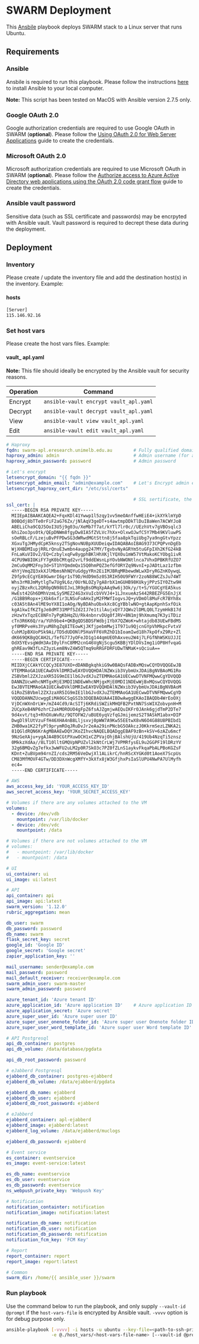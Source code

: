 # SWARM Deployment

This [Ansbile](https://www.ansible.com/) playbook deploys SWARM stack to a Linux server that runs Ubuntu.

## Requirements

### Ansible

Ansbile is required to run this playbook. Please follow the instructions [here](https://docs.ansible.com/ansible/latest/installation_guide/intro_installation.html) to install Ansible to your local computer.

**Note:** This script has been tested on MacOS with Ansible version 2.7.5 only.

### Google OAuth 2.0

Google authorization credentials are required to use Google OAuth in SWARM (**optional**). Please follow the [Using OAuth 2.0 for Web Server Applications](https://developers.google.com/identity/protocols/OAuth2WebServer) guide to create the credentials.

### Microsoft OAuth 2.0

Microsoft authorization credentials are required to use Microsoft OAuth in SWARM (**optional**). Please follow the [Authorize access to Azure Active Directory web applications using the OAuth 2.0 code grant flow](https://docs.microsoft.com/en-us/azure/active-directory/develop/v1-protocols-oauth-code) guide to create the credentials.

### Ansible vault password

Sensitive data (such as SSL certificate and passwords) may be encrpyted with Ansible vault. Vault password is required to decrept these data during the deployment.

## Deployment

### Inventory

Please create / update the inventory file and add the destination host(s) in the inventory. Example:

#### hosts

```bash
[Server]
115.146.92.16
```

### Set host vars

Please create the host vars files. Example:

#### vault_ apl.yaml

**Note:** This file should ideally be encrypted by the Ansible vault for security reasons.

| Operation | Command                                |
|-----------|----------------------------------------|
| Encrypt   | `ansible-vault encrypt vault_apl.yaml` |
| Decrypt   | `ansible-vault decrypt vault_apl.yaml` |
| View      | `ansible-vault view vault_apl.yaml`    |
| Edit      | `ansible-vault edit vault_apl.yaml`    |

```yaml
# Haproxy
fqdn: swarm-apl.eresearch.unimelb.edu.au        # Fully qualified domain name
haproxy_admin: admin                            # Admin username (for access /haprxoy?stats and /upload/usergroup endpoints)
haproxy_admin_password: password                # Admin password

# Let's encrypt
letsencrypt_domain: "{{ fqdn }}"
letsencrypt_admin_email: "admin@example.com"    # Let's Encrypt admin email address
letsencrypt_haproxy_cert_dir: "/etc/ssl/certs"

                                                # SSL sertificate, the example is a self-signed certificate, please replace it with a proper SSL certificate
ssl_cert: |
  -----BEGIN RSA PRIVATE KEY-----
  MIIEpAIBAAKCAQEA2+FqxKDl41Ywwp1l5zqy1vv5meOAnffwHEiE4+ikXYklmYpD
  B0BQdj8bTTe0rFiF2aG76Zx/jNlAqV3geDT+s4awtmpDDkTlDuIBaWen7ACWYJo8
  ABELiCha9CQJ5OoI3U5j9g03u/XeMb7f7at/kYTl7lr0c//UEzhVtv7gVBOsqlc3
  6hiZoo3ps0tk/QEpDNWm8fgyDw8IA5fZVLVc7hXx+OlxwOJwfC5Y7Mb49KVluwPS
  sOeRBLcF/LzejuBvPFPDwSG3dWRwdMGtSttn8j5faa8pkTqiUbg7ya9ngGtvYpzz
  XGxuTgJHMydCpK5knsy2TSgNovNUBpXUUDeiqwIDAQABAoIBAG9373CPQPvnDgEb
  WjXHBDMIupjRRLrQnuE3wmbn4aupg247MY/TgvbvNyAGRYm5tuGFpIXh2KfG24kB
  FnLaKuVIOv2/EQ+CzbylxqFw8ygphBKlHhXKjlYQX0u1mW57VtMakoKCYObg1ivR
  4CPU9W8IOKiFY7gK0bCMtqd2vrLf9ddEWsnLpYOvbNWONtlnca7VhxDPBKRfUZO7
  2mCuOqMM2Fny3d+ST1hYQmdmQx15Q0hmPQZ3efGfORYZq9NvnI+pJADtLaz1zfbm
  4hYjVmqZQ3xkXJlMbmsNhNQYuGdgyYRn2EiIMJBRqMRbewdWLwXDryRGZnKOywqL
  Z9fp9cECgYEA9GwmrI6gr1sT9D/HdD9m5z0S3RIH50U9FWYr2zoN88WCZsJu74WT
  Whs3rM8JmMytlgTw7Ug9L6z/0UrNLOZy7gA8rbX1mGUHB98KUkyjPPzSIY0Ztw9H
  oyjZBzxRcL2QR0pQN98UIJxL3R9gBsOMqXpAAq9w6j3Ok/y/t+S/YGUCgYEA5kus
  HwEst42Gh6DMhVzmLSy5MEZ24G3xVuIcbVVVJ4+1LJnxueAzS442RBEZFG5EnJjX
  /G1BB9Ropx+jXbk6xfir3LNSuFoAHxIyM2FMWfIogvsJQ+yVDmOl8MuFcR7BYh8x
  c03A5t8An4lME9oYX8I1oAOg/NyBDAhuObxkXc8CgYBblwNO+gtAapKpnhSxfOik
  kgA1kwIfKZTgJe8dMT31MPfSZd2IJ7e1tilAujxQY7JQWv2lDMLQ0LTzymHkB17d
  zHzwYxTqzEC8NFn7yPgKbHqZU/Rk4nbnrvDUg0fJRV+BN1mj9hXmumq7K3yiTDiz
  cTn3R6K6Q/ra/YUh9be4+QKBgQDSBDSFWdbj1YbX7QZWoK+whtajdb83UEwFBdMS
  yf0MRPveHs3YyuM8hgZq8ITEowKjJKfjpebmMwj1T971u9QjcnGYpVhMkpcFvtxV
  CuhMJpBXUoPSk9Ai/TD5dUDONlP5HaVFF6VRZhD1bIoamIwd18h7kpOfxZ9Rz+Zl
  dK669QKBgQCAH2L/TefG77JyOFeJD1g144qmUEOhAxveu2W4j7LFGfNhWSKUJJJI
  OdX5YEvsgWdH3AvI0ylFnC8MM2cnG46VgNjScgu5KBBjYDlDVsImg1iOP8HfvqaG
  ghREav9W3fLnZ3yzLem8NvZ4W5QTmq9oRRGFDRFUDwTNMaK+sQciuA==
  -----END RSA PRIVATE KEY-----
  -----BEGIN CERTIFICATE-----
  MIIDXjCCAkYCCQCy3E87UXO+dDANBgkqhkiG9w0BAQsFADBxMQswCQYDVQQGEwJB
  VTEMMAoGA1UECAwDVklDMRIwEAYDVQQHDAlNZWxib3VybmUxJDAiBgNVBAoMG1Ro
  ZSBVbml2ZXJzaXR5IG9mIE1lbGJvdXJuZTEMMAoGA1UECwwDTVNFMQwwCgYDVQQD
  DANNZUcwHhcNMTgxMjE3MDI1NDEwWhcNMjgxMjE0MDI1NDEwWjBxMQswCQYDVQQG
  EwJBVTEMMAoGA1UECAwDVklDMRIwEAYDVQQHDAlNZWxib3VybmUxJDAiBgNVBAoM
  G1RoZSBVbml2ZXJzaXR5IG9mIE1lbGJvdXJuZTEMMAoGA1UECwwDTVNFMQwwCgYD
  VQQDDANNZUcwggEiMA0GCSqGSIb3DQEBAQUAA4IBDwAwggEKAoIBAQDb4WrEoOXj
  VjDCnWXnOrLW+/mZ44Cd9/AcSITj6KRdiSWZikMHQFB2PxtNN7SsWIXZobvpnH+M
  2UCpXeB4NP6zhrC2akMOROUO4gFpZ6fsAJZgmjwAEQuIKFr0JAnk6gjdTmP2DTe7
  9d4xvt/tq3+RhOXuWvRz/9QTOFW2/uBUE6yqVzfqGJmijemzS2T9ASkM1abx+DIP
  DwgDl9lUtVzuFfH46XHA4nB8Lljsxvj0pWW7A9Kw55EEtwX8vN6O4G88U8PBIbd1
  ZHB0wa1K22fyPl9prymROqJRuDvJr2eAa29inPNcbG5OAkczJ0KkrmSezLZNKA2i
  81QGldRQN6KrAgMBAAEwDQYJKoZIhvcNAQELBQADggEBAF9zBn+kSV+6zAZu6mcf
  9NzGeXAju+ygAJA4B9CGtPXuwOCH1xCZPVajOhjBAlshUjU/419Ub4NzqTi5znsz
  0MkkzXdAa//8LT10lltGMQVpNPUZvl2kNtCrLWj7VPMRfysEL9u2GGPF19lDRzYV
  32g6BMQvZg7efkx3wWFU2uLM2p0R7SkO3c7PZ0fZLnS1aykvFkqaPbALPBoKGZsF
  KDnt+ZuBVpm94rnZI/cds2RM56VeDwjXl1ALikrC/hnRScXYGKd0t1AoeX7ScpUs
  CM83MfMOVF4GTw/DD3DXnWcgXMfY+3kXfx8jW3GfjhxPsIaSlUPU4NwPA7UlMyfh
  ec4=
  -----END CERTIFICATE-----

# AWS
aws_access_key_id: 'YOUR_ACCESS_KEY_ID'                                    # AWS access key ID
aws_secret_access_key: 'YOUR_SECRET_ACCESS_KEY'                            # AWS secret access key

# Volumes if there are any volumes attached to the VM
volumes:
  - device: /dev/vdb
    mountpoint: /var/lib/docker
  - device: /dev/vdc
    mountpoint: /data

# Volumes if there are not volumes attached to the VM
# volumes:
#   - mountpoint: /var/lib/docker
#   - mountpoint: /data

# UI
ui_container: ui                                                           # The name of the UI container
ui_image: ui:latest                                                        # UI Docker image

# API
api_container: api                                                         # The name of the API container
api_image: api:latest                                                      # API Docker image
swarm_version: '1.12.0'                                                    # SWARM version to display in the UI
rubric_aggregation: mean                                                   # The rubric aggregation model, currently only `mean` is valid

db_user: swarm                                                             # API database username
db_password: password                                                      # API database password
db_name: swarm                                                             # API database name
flask_secret_key: secret                                                   # Flask application secret key
google_id: 'Google ID'                                                     # Google ID (optional), for Google Oauth only
google_secret: 'Google secret'                                             # Google secret (optional), for Google Oauth only
zapier_application_key: ''                                                 # Zapier application key (optional), currently not in use

mail_username: sender@example.com                                          # Mail server username
mail_password: password                                                    # Mail server password
mail_default_receiver: receiver@example.com                                # The email address to receive the reports
swarm_admin_user: swarm-master                                             # SWARM admin username
swarm_admin_password: password                                             # SWARM admin password

azure_tenant_id: 'Azure tenant ID'                                         # Azure tenant ID (optional), for Microsoft Oauth only
azure_application_id: 'Azure application ID'    # Azure application ID (optional), for Microsoft Oauth only
azure_application_secret: 'Azure secret'                                   # Azure secret (optional), for Microsoft Oauth only
azure_super_user_id: 'Azure super user ID'                                 # User ID of the Azure super user, currently not in use
azure_super_user_onenote_folder_id: 'Azure super user Onenote folder ID'   # Azure super user Onenote folder ID, currently not in use
azure_super_user_word_template_id: 'Azure super user Word template ID'     # Azure super user Word template ID, currently not in use

# API Postgresql
api_db_container: postgres                                                 # The name of the API database container
api_db_volume: /data/database/pgdata                                       # The directory to persist the database files

api_db_root_password: password                                             # API Postgresql root password

# eJabberd Postgresql
ejabberd_db_container: postgres-ejabberd                                   # The name of the eJabberd database container
ejabberd_db_volume: /data/ejabberd/pgdata                                  # The directory to persist the database files

ejabberd_db_name: ejabberd                                                 # eJabberd database name
ejabberd_db_user: ejabberd                                                 # eJabberd database username
ejabberd_db_root_password: ejabberd                                        # eJabberd database root password

# eJabberd
ejabberd_container: apl-ejabberd                                           # The name of the eJabberd container
ejabberd_image: ejabberd:latest                                            # eJabberd Docker image
ejabberd_log_volume: /data/ejabberd/muclogs                                # The directory to save the eJabberd muclogs

ejabberd_db_password: ejabberd                                             # eJabberd database password

# Event service
es_container: eventservice                                                 # The name of the Event Service container
es_image: event-service:latest                                             # Event Service Docker image

es_db_name: eventservice                                                   # Event Service database name
es_db_user: eventservice                                                   # Event Service database username
es_db_password: eventservice                                               # Event Service database password
ns_webpush_private_key: 'Webpush Key'                                      # Private key for webpush service

# Notification
notification_containter: notification                                      # The name of the Notification container
notification_image: notification:latest                                    # Notification Docker image

notification_db_name: notification                                         # Notification database name
notification_db_user: notification                                         # Notification database username
notification_db_password: notification                                     # Notification database password
notification_fcm_key: 'FCM Key'                                            # FCM Key for Notification

# Report
report_container: report                                                   # The name of the Report container
report_image: report:latest                                                # Report Docker image

# Common
swarm_dir: /home/{{ ansible_user }}/swarm                                  # The directory to save the docker-compose file
```

### Run playbook

Use the command below to run the playbook, and only supply `--vault-id @prompt` if the `host-vars-file` is encrypted by Ansible vault. `-vvvv` option is for debug purpose only.

```bash
ansible-playbook [-vvvv] -i hosts -u ubuntu --key-file=<path-to-ssh-private-key> \
                 -e @./host_vars/<host-vars-file-name> [--vault-id @prompt] server.yaml
```